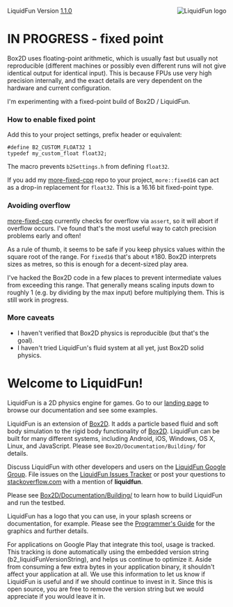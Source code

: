 <img src="liquidfun/Box2D/Documentation/Programmers-Guide/html/liquidfun-logo-square-small.png"
alt="LiquidFun logo" style="float:right;" />

LiquidFun Version [1.1.0][]

# IN PROGRESS - fixed point

Box2D uses floating-point arithmetic, which is usually fast but usually not
reproducible (different machines or possibly even different runs will not give
identical output for identical input). This is because FPUs use very high
precision internally, and the exact details are very dependent on the hardware
and current configuration.

I'm experimenting with a fixed-point build of Box2D / LiquidFun.

### How to enable fixed point

Add this to your project settings, prefix header or equivalent:
```
#define B2_CUSTOM_FLOAT32 1
typedef my_custom_float float32;
```
The macro prevents `b2Settings.h` from defining `float32`.

If you add my [more-fixed-cpp][] repo to your project, `more::fixed16` can act
as a drop-in replacement for `float32`. This is a 16.16 bit fixed-point type.

### Avoiding overflow

[more-fixed-cpp][] currently checks for overflow via `assert`, so it will
abort if overflow occurs. I've found that's the most useful way to catch
precision problems early and often!

As a rule of thumb, it seems to be safe if you keep physics values within the
square root of the range. For `fixed16` that's about ±180. Box2D interprets
sizes as metres, so this is enough for a decent-sized play area.

I've hacked the Box2D code in a few places to prevent intermediate values from
exceeding this range. That generally means scaling inputs down to roughly 1
(e.g. by dividing by the max input) before multiplying them. This is still
work in progress.

### More caveats

- I haven't verified that Box2D physics is reproducible (but that's the goal).
- I haven't tried LiquidFun's fluid system at all yet, just Box2D solid physics.

# Welcome to LiquidFun!

LiquidFun is a 2D physics engine for games.  Go to our
[landing page][] to browse our documentation and see some examples.

LiquidFun is an extension of [Box2D][]. It adds a particle based fluid and soft
body simulation to the rigid body functionality of [Box2D][]. LiquidFun can be
built for many different systems, including Android, iOS, Windows, OS X, Linux,
and JavaScript. Please see `Box2D/Documentation/Building/` for details.

Discuss LiquidFun with other developers and users on the
[LiquidFun Google Group][]. File issues on the [LiquidFun Issues Tracker][]
or post your questions to [stackoverflow.com][] with a mention of
**liquidfun**.

Please see [Box2D/Documentation/Building/][] to learn how to build LiquidFun and
run the testbed.

LiquidFun has a logo that you can use, in your splash screens or documentation,
for example. Please see the [Programmer's Guide][] for the graphics and further
details.

For applications on Google Play that integrate this tool, usage is tracked.
This tracking is done automatically using the embedded version string
(b2_liquidFunVersionString), and helps us continue to optimize it. Aside from
consuming a few extra bytes in your application binary, it shouldn't affect
your application at all. We use this information to let us know if LiquidFun
is useful and if we should continue to invest in it. Since this is open
source, you are free to remove the version string but we would appreciate if
you would leave it in.

  [LiquidFun Google Group]: https://groups.google.com/forum/#!forum/liquidfun
  [LiquidFun Issues Tracker]: http://github.com/google/liquidfun/issues
  [stackoverflow.com]: http://www.stackoverflow.com
  [landing page]: http://google.github.io/liquidfun
  [1.1.0]: http://google.github.io/liquidfun/ReleaseNotes.html
  [Box2D]: http://box2d.org
  [Box2D/Documentation/Building/]: http://google.github.io/liquidfun/Building.html
  [Programmer's Guide]: http://google.github.io/liquidfun/Programmers-Guide.html

  [more-fixed-cpp]: https://github.com/more-please/more-fixed-cpp
